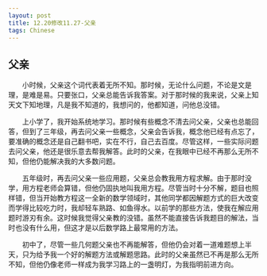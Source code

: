 ```yaml
---
layout: post
title: 12.20修改11.27-父亲
tags: Chinese
---
```


父亲
----------

　　小时候，父亲这个词代表着无所不知。那时候，无论什么问题，不论是文是理，是难是易。只要张口，父亲总能告诉我答案。对于那时候的我来说，父亲上知天文下知地理，凡是我不知道的，我想问的，他都知道，问他总没错。

　　上小学了，我开始系统地学习。那时候有些概念不清去问父亲，父亲也总能回答，但到了三年级，再去问父亲一些概念，父亲会告诉我，概念他已经有点忘了，要准确的概念还是自己翻书吧，实在不行，自己去百度。尽管这样，一些实际问题去问父亲，他还是很乐意去帮我解答。此时的父亲，在我眼中已经不再那么无所不知，但他仍能解决我的大多数问题。

　　五年级时，再去问父亲一些应用题，父亲总会教我用方程求解。由于那时没学，用方程老师会算错，但他仍固执地叫我用方程。尽管当时十分不解，题目也照样错，但当开始教方程这一全新的数学领域时，其他同学都因解题方式的巨大改变而学得比较吃力时，我却轻车熟路、如鱼得水。以前学的那些方法，使我在解应用题时游刃有余。这时候我觉得父亲教的没错。虽然不能直接告诉我题目的解法，当时也没有什么用，但这才是以后数学路上最常用的方法。

　　初中了，尽管一些几何题父亲也不再能解答，但他仍会对着一道难题想上半天，只为给予我一个好的解题方法或解题思路。此时的父亲虽然已不再是那么无所不知，但他仍像老师一样成为我学习路上的一盏明灯，为我指明前进方向。